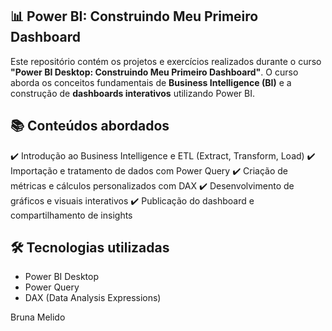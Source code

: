 ## 📊 Power BI: Construindo Meu Primeiro Dashboard

Este repositório contém os projetos e exercícios realizados durante o curso **"Power BI Desktop: Construindo Meu Primeiro Dashboard"**. O curso aborda os conceitos fundamentais de **Business Intelligence (BI)** e a construção de **dashboards interativos** utilizando Power BI.

## 📚 Conteúdos abordados
✔️ Introdução ao Business Intelligence e ETL (Extract, Transform, Load)
✔️ Importação e tratamento de dados com Power Query
✔️ Criação de métricas e cálculos personalizados com DAX
✔️ Desenvolvimento de gráficos e visuais interativos
✔️ Publicação do dashboard e compartilhamento de insights

## 🛠️ Tecnologias utilizadas
- Power BI Desktop
- Power Query
- DAX (Data Analysis Expressions)

Bruna Melido
